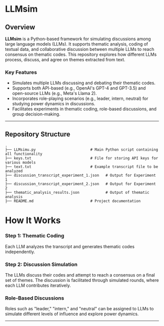 # LLMsim

## Overview

**LLMsim** is a Python-based framework for simulating discussions among large language models (LLMs). It supports thematic analysis, coding of textual data, and collaborative discussion between multiple LLMs to reach consensus on thematic codes. This repository explores how different LLMs process, discuss, and agree on themes extracted from text.

### Key Features
- Simulates multiple LLMs discussing and debating their thematic codes.
- Supports both API-based (e.g., OpenAI's GPT-4 and GPT-3.5) and open-source LLMs (e.g., Meta's Llama 2).
- Incorporates role-playing scenarios (e.g., leader, intern, neutral) for studying power dynamics in discussions.
- Facilitates experiments in thematic coding, role-based discussions, and group decision-making.

---

## Repository Structure

```plaintext
.
├── LLMsimu.py                         # Main Python script containing all functionality
├── keys.txt                           # File for storing API keys for various models
├── text.txt                           # Example transcript file to be analyzed
├── discussion_transcript_experiment_1.json   # Output for Experiment 1
├── discussion_transcript_experiment_2.json   # Output for Experiment 2
├── thematic_analysis_results.json            # Output of thematic analysis
├── README.md                          # Project documentation
```


# How It Works

### Step 1: Thematic Coding
Each LLM analyzes the transcript and generates thematic codes independently.

### Step 2: Discussion Simulation
The LLMs discuss their codes and attempt to reach a consensus on a final set of themes. The discussion is facilitated through simulated rounds, where each LLM contributes iteratively.

### Role-Based Discussions
Roles such as "leader," "intern," and "neutral" can be assigned to LLMs to simulate different levels of influence and explore power dynamics.

---



